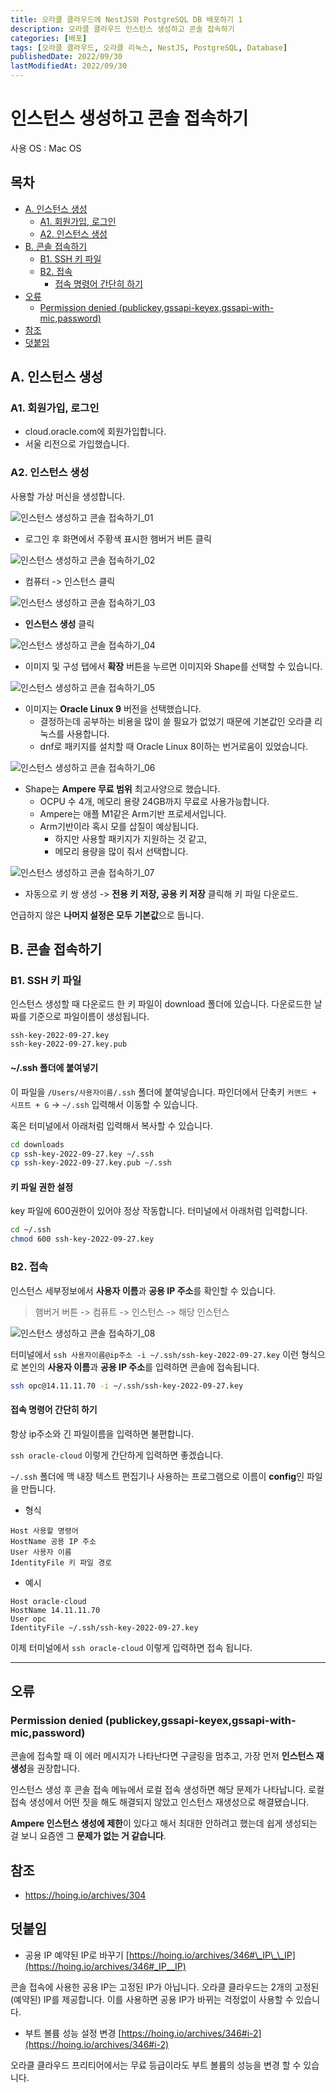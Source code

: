 ```yaml
---
title: 오라클 클라우드에 NestJS와 PostgreSQL DB 배포하기 1
description: 오라클 클라우드 인스턴스 생성하고 콘솔 접속하기
categories: [배포]
tags: [오라클 클라우드, 오라클 리눅스, NestJS, PostgreSQL, Database]
publishedDate: 2022/09/30
lastModifiedAt: 2022/09/30
---
```


# 인스턴스 생성하고 콘솔 접속하기

사용 OS : Mac OS

## 목차

- [A. 인스턴스 생성](#a-인스턴스-생성)
  - [A1. 회원가입, 로그인](#a1-회원가입-로그인)
  - [A2. 인스턴스 생성](#a2-인스턴스-생성)
- [B. 콘솔 접속하기](#b-콘솔-접속하기)
  - [B1. SSH 키 파일](#b1-ssh-키-파일)
  - [B2. 접속](#b2-접속)
    - [접속 명령어 간단히 하기](#접속-명령어-간단히-하기)
- [오류](#오류)
  - [Permission denied (publickey,gssapi-keyex,gssapi-with-mic,password)](#permission-denied-publickeygssapi-keyexgssapi-with-micpassword)
- [참조](#참조)
- [덧붙임](#덧붙임)

## A. 인스턴스 생성

### A1. 회원가입, 로그인

- cloud.oracle.com에 회원가입합니다.
- 서울 리전으로 가입했습니다.

### A2. 인스턴스 생성

사용할 가상 머신을 생성합니다.

![인스턴스 생성하고 콘솔 접속하기_01](/assets/images/2022-09-30/인스턴스%20생성하고%20콘솔%20접속하기_01.png)

- 로그인 후 화면에서 주황색 표시한 햄버거 버튼 클릭

![인스턴스 생성하고 콘솔 접속하기_02](/assets/images/2022-09-30/인스턴스%20생성하고%20콘솔%20접속하기_02.png)

- 컴퓨터 -> 인스턴스 클릭

![인스턴스 생성하고 콘솔 접속하기_03](/assets/images/2022-09-30/인스턴스%20생성하고%20콘솔%20접속하기_03.png)

- **인스턴스 생성** 클릭

![인스턴스 생성하고 콘솔 접속하기_04](/assets/images/2022-09-30/인스턴스%20생성하고%20콘솔%20접속하기_04.png)

- 이미지 및 구성 탭에서 **확장** 버튼을 누르면 이미지와 Shape를 선택할 수 있습니다.

![인스턴스 생성하고 콘솔 접속하기_05](/assets/images/2022-09-30/인스턴스%20생성하고%20콘솔%20접속하기_05.png)

- 이미지는 **Oracle Linux 9** 버전을 선택했습니다.
  - 결정하는데 공부하는 비용을 많이 쓸 필요가 없었기 때문에 기본값인 오라클 리눅스를 사용합니다.
  - dnf로 패키지를 설치할 때 Oracle Linux 8이하는 번거로움이 있었습니다.

![인스턴스 생성하고 콘솔 접속하기_06](/assets/images/2022-09-30/인스턴스%20생성하고%20콘솔%20접속하기_06.png)

- Shape는 **Ampere 무료 범위** 최고사양으로 했습니다.
  - OCPU 수 4개, 메모리 용량 24GB까지 무료로 사용가능합니다.
  - Ampere는 애플 M1같은 Arm기반 프로세서입니다.
  - Arm기반이라 혹시 모를 삽질이 예상됩니다.
    - 하지만 사용할 패키지가 지원하는 것 같고,
    - 메모리 용량을 많이 줘서 선택합니다.

![인스턴스 생성하고 콘솔 접속하기_07](/assets/images/2022-09-30/인스턴스%20생성하고%20콘솔%20접속하기_07.png)

- 자동으로 키 쌍 생성 -> **전용 키 저장, 공용 키 저장** 클릭해 키 파일 다운로드.

언급하지 않은 **나머지 설정은 모두 기본값**으로 둡니다.

## B. 콘솔 접속하기

### B1. SSH 키 파일

인스턴스 생성할 때 다운로드 한 키 파일이 download 폴더에 있습니다. 다운로드한 날짜를 기준으로 파일이름이 생성됩니다.

```
ssh-key-2022-09-27.key
ssh-key-2022-09-27.key.pub
```

#### ~/.ssh 폴더에 붙여넣기

이 파일을 `/Users/사용자이름/.ssh` 폴더에 붙여넣습니다.
파인더에서 단축키 `커맨드 + 시프트 + G` -> `~/.ssh` 입력해서 이동할 수 있습니다.

혹은 터미널에서 아래처럼 입력해서 복사할 수 있습니다.

```bash
cd downloads
cp ssh-key-2022-09-27.key ~/.ssh
cp ssh-key-2022-09-27.key.pub ~/.ssh
```

#### 키 파일 권한 설정

key 파일에 600권한이 있어야 정상 작동합니다. 터미널에서 아래처럼 입력합니다.

```bash
cd ~/.ssh
chmod 600 ssh-key-2022-09-27.key
```

### B2. 접속

인스턴스 세부정보에서 **사용자 이름**과 **공용 IP 주소**를 확인할 수 있습니다.

> 햄버거 버튼 -> 컴퓨트 -> 인스턴스 -> 해당 인스턴스

![인스턴스 생성하고 콘솔 접속하기_08](/assets/images/2022-09-30/인스턴스%20생성하고%20콘솔%20접속하기_08.png)

터미널에서 `ssh 사용자이름@ip주소 -i ~/.ssh/ssh-key-2022-09-27.key` 이런 형식으로 본인의 **사용자 이름**과 **공용 IP 주소**를 입력하면 콘솔에 접속됩니다.

```bash
ssh opc@14.11.11.70 -i ~/.ssh/ssh-key-2022-09-27.key
```

#### 접속 명령어 간단히 하기

항상 ip주소와 긴 파일이름을 입력하면 불편합니다.

`ssh oracle-cloud` 이렇게 간단하게 입력하면 좋겠습니다.

`~/.ssh` 폴더에 맥 내장 텍스트 편집기나 사용하는 프로그램으로 이름이 **config**인 파일을 만듭니다.

- 형식

```
Host 사용할 명령어
HostName 공용 IP 주소
User 사용자 이름
IdentityFile 키 파일 경로
```

- 예시

```
Host oracle-cloud
HostName 14.11.11.70
User opc
IdentityFile ~/.ssh/ssh-key-2022-09-27.key
```

이제 터미널에서 `ssh oracle-cloud` 이렇게 입력하면 접속 됩니다.

---

## 오류

### Permission denied (publickey,gssapi-keyex,gssapi-with-mic,password)

콘솔에 접속할 때 이 에러 메시지가 나타난다면 구글링을 멈추고, 가장 먼저 **인스턴스 재생성**을 권장합니다.

인스턴스 생성 후 콘솔 접속 메뉴에서 로컬 접속 생성하면 해당 문제가 나타납니다. 로컬 접속 생성에서 어떤 짓을 해도 해결되지 않았고 인스턴스 재생성으로 해결됐습니다.

**Ampere 인스턴스 생성에 제한**이 있다고 해서 최대한 안하려고 했는데 쉽게 생성되는 걸 보니 요즘엔 그 **문제가 없는 거 같습니다**.

## 참조

- https://hoing.io/archives/304

## 덧붙임

- 공용 IP 예약된 IP로 바꾸기 [https://hoing.io/archives/346#\_IP\_\_IP](https://hoing.io/archives/346#_IP__IP)

콘솔 접속에 사용한 공용 IP는 고정된 IP가 아닙니다. 오라클 클라우드는 2개의 고정된(예약된) IP를 제공합니다. 이를 사용하면 공용 IP가 바뀌는 걱정없이 사용할 수 있습니다.

- 부트 볼륨 성능 설정 변경 [https://hoing.io/archives/346#i-2](https://hoing.io/archives/346#i-2)

오라클 클라우드 프리티어에서는 무료 등급이라도 부트 볼륨의 성능을 변경 할 수 있습니다.
